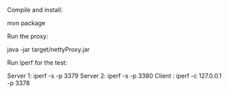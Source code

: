Compile and install:

mvn package


Run the proxy:

java -jar target/nettyProxy.jar

Run iperf for the test:

Server 1: iperf -s -p 3379
Server 2: iperf -s -p 3380
Client : iperf -c 127.0.0.1 -p 3378
